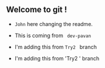 ## Welcome to git !
- `John` here changing the readme.

- This is coming from ` dev-pavan`
- I'm adding this from `Try2 ` branch 
- I'm adding this from 'Try2 ' branch 